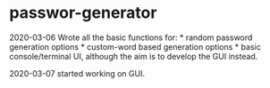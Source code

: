 # passwor-generator

2020-03-06 Wrote all the basic functions for:
    * random password generation options
    * custom-word based generation options
    * basic console/terminal UI, although the aim is to develop the GUI instead.

2020-03-07 started working on GUI.
